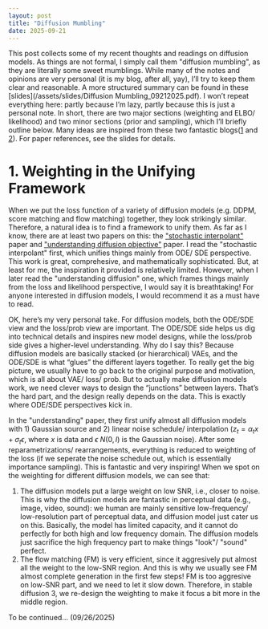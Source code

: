 ```yaml
---
layout: post
title: "Diffusion Mumbling"
date: 2025-09-21
---
```


This post collects some of my recent thoughts and readings on diffusion models. As things are not formal, I simply call them "diffusion mumbling", as they are literally some sweet mumblings. While many of the notes and opinions are very personal (it is my blog, after all, yay), I’ll try to keep them clear and reasonable. A more structured summary can be found in these [slides](/assets/slides/Diffusion Mumbling_09212025.pdf). I won’t repeat everything here: partly because I’m lazy, partly because this is just a personal note. In short, there are two major sections (weighting and ELBO/ likelihood) and two minor sections (prior and sampling), which I’ll briefly outline below. Many ideas are inspired from these two fantastic blogs([1](https://d2jud02ci9yv69.cloudfront.net/2025-04-28-diffusion-flow-173/blog/diffusion-flow/) and [2](https://sander.ai/2024/06/14/noise-schedules.html?utm_source=chatgpt.com#overview)). For paper references, see the slides for details.

# 1. Weighting in the Unifying Framework

When we put the loss function of a variety of diffusion models (e.g. DDPM, score matching and flow matching) together, they look strikingly similar. Therefore, a natural idea is to find a framework to unify them. As far as I know, there are at least two papers on this: the ["stochastic interpolant"](https://arxiv.org/abs/2303.08797) paper and ["understanding diffusion objective"](https://openreview.net/pdf?id=NnMEadcdyD) paper. I read the "stochastic interpolant" first, which unifies things mainly from ODE/ SDE perspective. This work is great, comprehesive, and mathematically sophisticated. But, at least for me, the inspiration it provided is relatively limited. However, when I later read the "understanding diffusion" one, which frames things mainly from the loss and likelihood perspective, I would say it is breathtaking! For anyone interested in diffusion models, I would recommend it as a must have to read.

OK, here’s my very personal take. For diffusion models, both the ODE/SDE view and the loss/prob view are important. The ODE/SDE side helps us dig into technical details and inspires new model designs, while the loss/prob side gives a higher-level understanding. Why do I say this? Because diffusion models are basically stacked (or hierarchical) VAEs, and the ODE/SDE is what “glues” the different layers together. To really get the big picture, we usually have to go back to the original purpose and motivation, which is all about VAE/ loss/ prob. But to actually make diffusion models work, we need clever ways to design the “junctions” between layers. That’s the hard part, and the design really depends on the data. This is exactly where ODE/SDE perspectives kick in.

In the "understanding" paper, they first unify almost all diffusion models with 1) Gaussian source and 2) linear noise schedule/ interpolation ($z_t = \alpha_t x + \sigma_t \epsilon$, where $x$ is data and $\epsilon ~ N(0, I)$ is the Gaussian noise). After some reparametrizations/ rearrangements, everything is reduced to weighting of the loss (if we seperate the noise schedule out, which is essentially importance sampling). This is fantastic and very inspiring! When we spot on the weighting for different diffusion models, we can see that:
1. The diffusion models put a large weight on low SNR, i.e., closer to noise. This is why the diffusion models are fantastic in perceptual data (e.g., image, video, sound): we human are mainly sensitive low-frequency/ low-resolution part of perceptual data, and diffusion model just cater us on this. Basically, the model has limited capacity, and it cannot do perfectly for both high and low frequency domain. The diffusion models just sacrifice the high frequency part to make things "look"/ "sound" perfect.
2. The flow matching (FM) is very efficient, since it aggresively put almost all the weight to the low-SNR region. And this is why we usually see FM almost complete generation in the first few steps! FM is too aggresive on low-SNR part, and we need to let it slow down. Therefore, in stable diffusion 3, we re-design the weighting to make it focus a bit more in the middle region.

To be continued... (09/26/2025)

